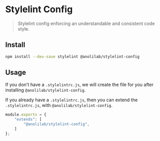 # Stylelint Config

> Stylelint config enforcing an understandable and consistent code style.

## Install

```bash
npm install --dev-save stylelint @anolilab/stylelint-config
```

## Usage

If you don't have a `.stylelintrc.js`, we will create the file for you after installing `@anolilab/stylelint-config`.

If you already have a `.stylelintrc.js`, then you can extend the `.stylelintrc.js`, with `@anolilab/stylelint-config`.

```js
module.exports = {
    "extends": [
        "@anolilab/stylelint-config",
    ]
};
```
